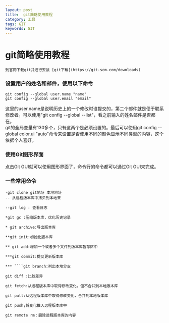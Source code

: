 ```yaml
---
layout: post
title:  git简略使用教程
category: 工具
tags: GIT
keywords: GIT
---
```


# git简略使用教程  
	到官网下载git并进行安装 [git下载](https://git-scm.com/downloads)  

### 设置用户的姓名和邮件，使用以下命令 
	git config --global user.name "name"  
	git config --global user.email "email"  
这里的user.name是说明历史上的一个修改时谁提交的，第二个邮件就是便于联系修改者。可以使用"git config --global --list"，看之前输入的姓名邮件是否都在。  
git的全局变量有130多个，只有这两个是必须设置的。最后可以使用git config --global color.ui "auto"命令来设置是否使用不同的颜色显示不同类型的内容，这个依据个人喜好。

### 使用Git图形界面  
点击Git GUI就可以使用图形界面了，命令行的命令都可以通过Git GUI来完成。

### 一些常用命令

	-git clone git地址 本地地址   
	-- 从远程版本库中拷贝到本地来  

	--git log : 查看日志

	*git gc :压缩版本库，优化历史记录

	* git archive:导出版本库

	**git init:初始化版本库

	** git add:增加一个或者多个文件到版本库暂存区中

	***git commit:提交更新版本库

	*** ````git branch:列出本地分支

	git diff :比较差异

	git fetch:从远程版本库中取得修改变化，但不合并到本地版本库

	git pull:从远程版本库中取得修改变化，合并到本地版本库

	git push;将变化推入远程版本库中

	git remote rm：删除远程版本库的内容
